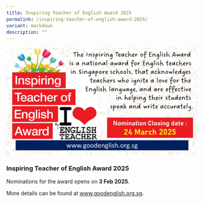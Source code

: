 ```yaml
---
title: Inspiring Teacher of English Award 2025
permalink: /inspiring-teacher-of-english-award-2025/
variant: markdown
description: ""
---
```

![](/images/Announcement/ITTA_2025.jpg)

### **Inspiring Teacher of English Award 2025**

Nominations for the award opens on **3 Feb 2025**. 

More details can be found at www.goodenglish.org.sg.